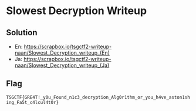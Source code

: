 # Slowest Decryption Writeup

## Solution

* En: https://scrapbox.io/tsgctf2-writeup-naan/Slowest_Decryption_writeup_(En)
* Ja: https://scrapbox.io/tsgctf2-writeup-naan/Slowest_Decryption_writeup_(Ja)

## Flag

`TSGCTF{GRE4T!_y0u_Found_n1c3_decryption_Alg0r1thm_or_you_h4ve_aston1shing_Fa5t_c4lcul4t0r}`

